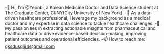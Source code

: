 -👋 Hi, I’m @Yeonbi, a Korean Medicine Doctor and Data Science student at The Graduate Center, CUNY(City University of New York).
-👀 As a data-driven healthcare professional, I leverage my background as a medical doctor and my expertise in data science to tackle healthcare challenges. 
-🌱 My passion lies in extracting actionable insights from pharmaceutical and healthcare data to drive evidence-based decision-making, improving patient outcomes and operational efficiencies.
-📫 How to reach me: gksdusql94@gmail.com


<!---
gksdusql94/gksdusql94 is a ✨ special ✨ repository because its `README.md` (this file) appears on your GitHub profile.
You can click the Preview link to take a look at your changes.
--->
